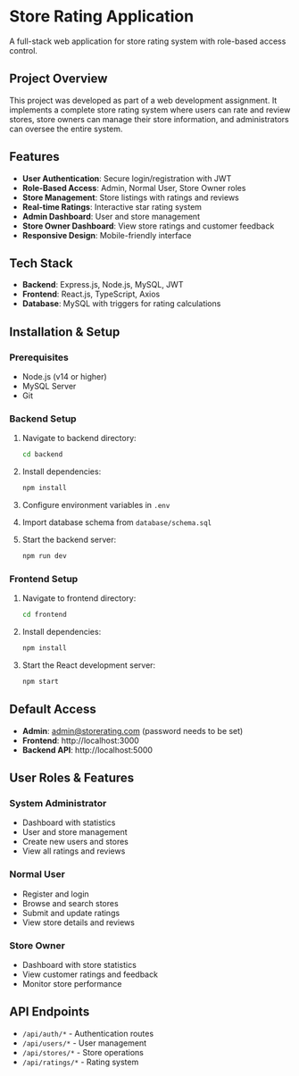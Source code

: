 # Store Rating Application

A full-stack web application for store rating system with role-based access control.

## Project Overview

This project was developed as part of a web development assignment. It implements a complete store rating system where users can rate and review stores, store owners can manage their store information, and administrators can oversee the entire system.

## Features

- **User Authentication**: Secure login/registration with JWT
- **Role-Based Access**: Admin, Normal User, Store Owner roles
- **Store Management**: Store listings with ratings and reviews
- **Real-time Ratings**: Interactive star rating system
- **Admin Dashboard**: User and store management
- **Store Owner Dashboard**: View store ratings and customer feedback
- **Responsive Design**: Mobile-friendly interface

## Tech Stack

- **Backend**: Express.js, Node.js, MySQL, JWT
- **Frontend**: React.js, TypeScript, Axios
- **Database**: MySQL with triggers for rating calculations

## Installation & Setup

### Prerequisites
- Node.js (v14 or higher)
- MySQL Server
- Git

### Backend Setup

1. Navigate to backend directory:
   ```bash
   cd backend
   ```

2. Install dependencies:
   ```bash
   npm install
   ```

3. Configure environment variables in `.env`

4. Import database schema from `database/schema.sql`

5. Start the backend server:
   ```bash
   npm run dev
   ```

### Frontend Setup

1. Navigate to frontend directory:
   ```bash
   cd frontend
   ```

2. Install dependencies:
   ```bash
   npm install
   ```

3. Start the React development server:
   ```bash
   npm start
   ```

## Default Access

- **Admin**: admin@storerating.com (password needs to be set)
- **Frontend**: http://localhost:3000
- **Backend API**: http://localhost:5000

## User Roles & Features

### System Administrator
- Dashboard with statistics
- User and store management
- Create new users and stores
- View all ratings and reviews

### Normal User
- Register and login
- Browse and search stores
- Submit and update ratings
- View store details and reviews

### Store Owner
- Dashboard with store statistics
- View customer ratings and feedback
- Monitor store performance

## API Endpoints

- `/api/auth/*` - Authentication routes
- `/api/users/*` - User management
- `/api/stores/*` - Store operations
- `/api/ratings/*` - Rating system